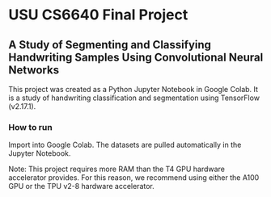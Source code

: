 # USU CS6640 Final Project
## A Study of Segmenting and Classifying Handwriting Samples Using Convolutional Neural Networks

This project was created as a Python Jupyter Notebook in Google Colab. It is a study of handwriting classification and segmentation using TensorFlow (v2.17.1).

### How to run
Import into Google Colab. The datasets are pulled automatically in the Jupyter Notebook.

Note: This project requires more RAM than the T4 GPU hardware accelerator provides. For this reason, we recommend using either the A100 GPU or the TPU v2-8 hardware accelerator.
